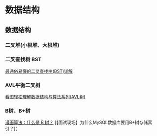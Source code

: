 # 数据结构

## 数据结构

### 二叉堆(小根堆、大根堆)

### 二叉查找树 BST

[最通俗易懂的二叉查找树(BST)详解](https://zhuanlan.zhihu.com/p/99949110)

### AVL平衡二叉树

[看图轻松理解数据结构与算法系列(AVL树)](https://juejin.im/post/6844903653795430413)

### B树、B+树

[漫画算法：什么是 B 树？](https://www.jianshu.com/p/8b653423c586)
[【面试现场】为什么MySQL数据库要用B+树存储索引？](


